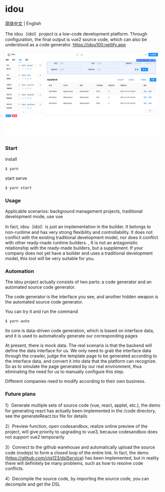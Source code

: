 # idou

[简体中文](./README.md) | English

The idou（idol）project is a low-code development platform. Through configuration, the final output is vue2 source code, which can also be understood as a code generator. 
https://idou100.netlify.app

![图片](./banner.png)
### Start

install
```bash
$ yarn
```

start serve

```bash
$ yarn start
```

### Usage
Applicable scenarios: background management projects, traditional development mode, use vue

In fact, idou（idol）is just an implementation in the builder. It belongs to non-runtime and has very strong flexibility and controllability. It does not conflict with the existing traditional development model, nor does it conflict with other ready-made runtime builders. , It is not an antagonistic relationship with the ready-made builders, but a supplement. If your company does not yet have a builder and uses a traditional development model, this tool will be very suitable for you.

### Automation
The idou project actually consists of two parts: a code generator and an automated source code generator.

The code generator is the interface you see, and another hidden weapon is the automated source code generator.

You can try it and run the command

```bash
$ yarn auto
```

Its core is data-driven code generation, which is based on interface data, and it is used to automatically generate our corresponding pages

At present, there is mock data. The real scenario is that the backend will define the data interface for us. We only need to grab the interface data through the crawler, judge the template page to be generated according to the interface data, and convert it into data that the platform can recognize. So as to simulate the page generated by our real environment, thus eliminating the need for us to manually configure this step.

Different companies need to modify according to their own business.

### Future plans
1）Generate multiple sets of source code (vue, react, applet, etc.), the demo for generating react has actually been implemented in the /code directory, see the generateReact.tsx file for details

2）Preview function, open codesandbox, realize online preview of the project, will give priority to upgrading to vue3, because codesandbox does not support vue2 temporarily

3）Connect to the github warehouse and automatically upload the source code (nodejs) to form a closed loop of the entire link. In fact, the demo (https://github.com/ctq123/dslService) has been implemented, but in reality there will definitely be many problems, such as how to resolve code conflicts.

4）Decompile the source code, by importing the source code, you can decompile and get the DSL